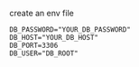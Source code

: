 create an env file

```
DB_PASSWORD="YOUR_DB_PASSWORD"
DB_HOST="YOUR_DB_HOST"
DB_PORT=3306
DB_USER="DB_ROOT"
```
